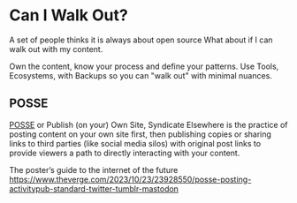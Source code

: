 # Can I Walk Out?

A set of people thinks it is always about open source
What about if I can walk out with my content.

Own the content, know your process and define your patterns.
Use Tools, Ecosystems, with Backups so you can "walk out" with minimal nuances.

## POSSE

[POSSE](https://indieweb.org/POSSE) or Publish (on your) Own Site, Syndicate Elsewhere is the practice of posting content on your own site first, then publishing copies or sharing links to third parties (like social media silos) with original post links to provide viewers a path to directly interacting with your content.


The poster’s guide to the internet of the future
https://www.theverge.com/2023/10/23/23928550/posse-posting-activitypub-standard-twitter-tumblr-mastodon